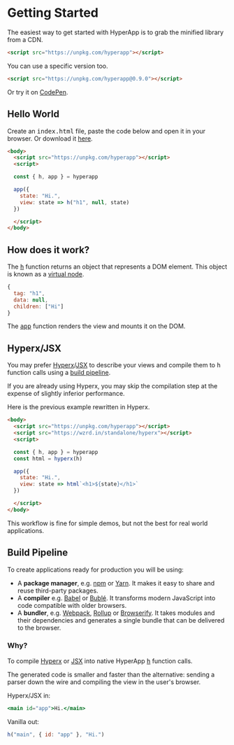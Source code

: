 # Getting Started

The easiest way to get started with HyperApp is to grab the minified library from a CDN.

```html
<script src="https://unpkg.com/hyperapp"></script>
```

You can use a specific version too.

```html
<script src="https://unpkg.com/hyperapp@0.9.0"></script>
```

Or try it on [CodePen](https://codepen.io/hyperapp/pen/Qdwpxy?editors=0010).

## Hello World

Create an <samp>index.html</samp> file, paste the code below and open it in your browser. Or download it [here](https://rawgit.com/jbucaran/469c2e2aed3b9222bf6d307920741008/raw/8bd3ce171772808d240870374f343d7c278f9287/index.html).

```html
<body>
  <script src="https://unpkg.com/hyperapp"></script>
  <script>

  const { h, app } = hyperapp

  app({
    state: "Hi.",
    view: state => h("h1", null, state)
  })

  </script>
</body>
```

## How does it work?

The <samp>[h](/docs/api.md#h)</samp> function returns an object that represents a DOM element. This object is known as a [virtual node](/docs/virtual-node.md).

```js
{
  tag: "h1",
  data: null,
  children: ["Hi"]
}
```

The <samp>[app](/docs/api.md#app)</samp> function renders the view and mounts it on the DOM.

## Hyperx/JSX

You may prefer [Hyperx](/docs/hyperx.md)/[JSX](/docs/jsx.md) to describe your views and compile them to <samp>h</samp> function calls using a [build pipeline](#build-pipeline).

If you are already using Hyperx, you may skip the compilation step at the expense of slightly inferior performance.

Here is the previous example rewritten in Hyperx.

```html
<body>
  <script src="https://unpkg.com/hyperapp"></script>
  <script src="https://wzrd.in/standalone/hyperx"></script>
  <script>

  const { h, app } = hyperapp
  const html = hyperx(h)

  app({
    state: "Hi.",
    view: state => html`<h1>${state}</h1>`
  })

  </script>
</body>
```

This workflow is fine for simple demos, but not the best for real world applications.

## Build Pipeline

To create applications ready for production you will be using:

[Browserify]: http://browserify.org/
[Rollup]: http://rollupjs.org/
[Webpack]: https://webpack.js.org/
[Babel]: http://babeljs.io/
[Bublé]: https://buble.surge.sh/guide/
[npm]: https://www.npmjs.com/
[Yarn]: https://yarnpkg.com

* A **package manager**, e.g. [npm] or [Yarn]. It makes it easy to share and reuse third-party packages.
* A **compiler** e.g. [Babel] or [Bublé]. It transforms modern JavaScript into code compatible with older browsers.
* A **bundler**, e.g. [Webpack], [Rollup] or [Browserify]. It takes modules and their dependencies and generates a single bundle that can be delivered to the browser.

### Why?

To compile [Hyperx](/docs/hyperx.md) or [JSX](/docs/jsx.md) into native HyperApp <samp>[h](/docs/api.md#h)</samp> function calls.

The generated code is smaller and faster than the alternative: sending a parser down the wire and compiling the view in the user's browser.

Hyperx/JSX in:

```jsx
<main id="app">Hi.</main>
```

Vanilla out:
```jsx
h("main", { id: "app" }, "Hi.")
```
